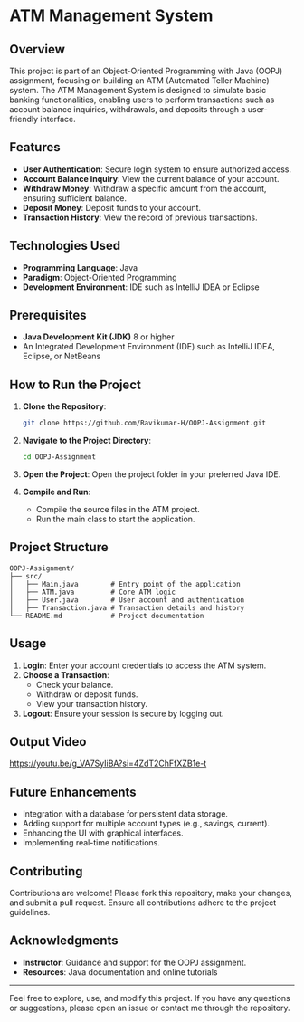 # ATM Management System

## Overview
This project is part of an Object-Oriented Programming with Java (OOPJ) assignment, focusing on building an ATM (Automated Teller Machine) system. The ATM Management System is designed to simulate basic banking functionalities, enabling users to perform transactions such as account balance inquiries, withdrawals, and deposits through a user-friendly interface.

## Features
- **User Authentication**: Secure login system to ensure authorized access.
- **Account Balance Inquiry**: View the current balance of your account.
- **Withdraw Money**: Withdraw a specific amount from the account, ensuring sufficient balance.
- **Deposit Money**: Deposit funds to your account.
- **Transaction History**: View the record of previous transactions.

## Technologies Used
- **Programming Language**: Java
- **Paradigm**: Object-Oriented Programming
- **Development Environment**: IDE such as IntelliJ IDEA or Eclipse

## Prerequisites
- **Java Development Kit (JDK)** 8 or higher
- An Integrated Development Environment (IDE) such as IntelliJ IDEA, Eclipse, or NetBeans

## How to Run the Project

1. **Clone the Repository**:
   ```bash
   git clone https://github.com/Ravikumar-H/OOPJ-Assignment.git
   ```

2. **Navigate to the Project Directory**:
   ```bash
   cd OOPJ-Assignment
   ```

3. **Open the Project**:
   Open the project folder in your preferred Java IDE.

4. **Compile and Run**:
   - Compile the source files in the ATM project.
   - Run the main class to start the application.

## Project Structure
```
OOPJ-Assignment/
├── src/
│   ├── Main.java        # Entry point of the application
│   ├── ATM.java         # Core ATM logic
│   ├── User.java        # User account and authentication
│   ├── Transaction.java # Transaction details and history
└── README.md            # Project documentation
```

## Usage
1. **Login**: Enter your account credentials to access the ATM system.
2. **Choose a Transaction**:
   - Check your balance.
   - Withdraw or deposit funds.
   - View your transaction history.
3. **Logout**: Ensure your session is secure by logging out.
   

## Output Video
https://youtu.be/g_VA7SyIiBA?si=4ZdT2ChFfXZB1e-t
## Future Enhancements
- Integration with a database for persistent data storage.
- Adding support for multiple account types (e.g., savings, current).
- Enhancing the UI with graphical interfaces.
- Implementing real-time notifications.

## Contributing
Contributions are welcome! Please fork this repository, make your changes, and submit a pull request. Ensure all contributions adhere to the project guidelines.

## Acknowledgments
- **Instructor**: Guidance and support for the OOPJ assignment.
- **Resources**: Java documentation and online tutorials


---
Feel free to explore, use, and modify this project. If you have any questions or suggestions, please open an issue or contact me through the repository.
